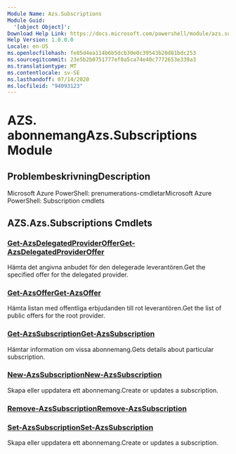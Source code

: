 ```yaml
---
Module Name: Azs.Subscriptions
Module Guid:
  '[object Object]': 
Download Help Link: https://docs.microsoft.com/powershell/module/azs.subscriptions
Help Version: 1.0.0.0
Locale: en-US
ms.openlocfilehash: fe85d4ea114b6b5dcb30e0c39543b20d81bdc253
ms.sourcegitcommit: 23e5b2b0751777ef0a5ca74e40c7772653e339a3
ms.translationtype: MT
ms.contentlocale: sv-SE
ms.lasthandoff: 07/14/2020
ms.locfileid: "94093123"
---
```

# <span data-ttu-id="5cf1a-101">AZS. abonnemang</span><span class="sxs-lookup"><span data-stu-id="5cf1a-101">Azs.Subscriptions Module</span></span>
## <span data-ttu-id="5cf1a-102">Problembeskrivning</span><span class="sxs-lookup"><span data-stu-id="5cf1a-102">Description</span></span>
<span data-ttu-id="5cf1a-103">Microsoft Azure PowerShell: prenumerations-cmdletar</span><span class="sxs-lookup"><span data-stu-id="5cf1a-103">Microsoft Azure PowerShell: Subscription cmdlets</span></span>

## <span data-ttu-id="5cf1a-104">AZS.</span><span class="sxs-lookup"><span data-stu-id="5cf1a-104">Azs.Subscriptions Cmdlets</span></span>
### [<span data-ttu-id="5cf1a-105">Get-AzsDelegatedProviderOffer</span><span class="sxs-lookup"><span data-stu-id="5cf1a-105">Get-AzsDelegatedProviderOffer</span></span>](Get-AzsDelegatedProviderOffer.md)
<span data-ttu-id="5cf1a-106">Hämta det angivna anbudet för den delegerade leverantören.</span><span class="sxs-lookup"><span data-stu-id="5cf1a-106">Get the specified offer for the delegated provider.</span></span>

### [<span data-ttu-id="5cf1a-107">Get-AzsOffer</span><span class="sxs-lookup"><span data-stu-id="5cf1a-107">Get-AzsOffer</span></span>](Get-AzsOffer.md)
<span data-ttu-id="5cf1a-108">Hämta listan med offentliga erbjudanden till rot leverantören.</span><span class="sxs-lookup"><span data-stu-id="5cf1a-108">Get the list of public offers for the root provider.</span></span>

### [<span data-ttu-id="5cf1a-109">Get-AzsSubscription</span><span class="sxs-lookup"><span data-stu-id="5cf1a-109">Get-AzsSubscription</span></span>](Get-AzsSubscription.md)
<span data-ttu-id="5cf1a-110">Hämtar information om vissa abonnemang.</span><span class="sxs-lookup"><span data-stu-id="5cf1a-110">Gets details about particular subscription.</span></span>

### [<span data-ttu-id="5cf1a-111">New-AzsSubscription</span><span class="sxs-lookup"><span data-stu-id="5cf1a-111">New-AzsSubscription</span></span>](New-AzsSubscription.md)
<span data-ttu-id="5cf1a-112">Skapa eller uppdatera ett abonnemang.</span><span class="sxs-lookup"><span data-stu-id="5cf1a-112">Create or updates a subscription.</span></span>

### [<span data-ttu-id="5cf1a-113">Remove-AzsSubscription</span><span class="sxs-lookup"><span data-stu-id="5cf1a-113">Remove-AzsSubscription</span></span>](Remove-AzsSubscription.md)


### [<span data-ttu-id="5cf1a-114">Set-AzsSubscription</span><span class="sxs-lookup"><span data-stu-id="5cf1a-114">Set-AzsSubscription</span></span>](Set-AzsSubscription.md)
<span data-ttu-id="5cf1a-115">Skapa eller uppdatera ett abonnemang.</span><span class="sxs-lookup"><span data-stu-id="5cf1a-115">Create or updates a subscription.</span></span>

